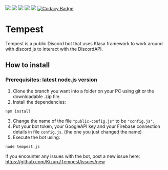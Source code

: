 <a href="https://nodejs.org/"><image src="https://img.shields.io/badge/node--js-v11.3.0-brightgreen.svg?logo=node.js&longCache=true&style=flat-square"></a> <a href="http://npmjs.com/"><image src="https://img.shields.io/badge/npm-6.2.0-orange.svg?logo=npm&longCache=true&style=flat-square"></a> <a href="https://www.npmjs.com/package/discord.js"><image src="https://img.shields.io/badge/discord.js-v12.0.0--dev-blue.svg?logo=npm&longCache=true&style=flat-square"></a> <a href="https://www.npmjs.com/package/klasa"><image src="https://img.shields.io/badge/klasa-v0.5.0--dev-blue.svg?logo=npm&longCache=true&style=flat-square"></a> <a href="https://discord.gg/kaZ2jf8"><image src="https://img.shields.io/discord/517738561420787722.svg?logo=discord&longCache=true&style=flat-square&colorB=7289DA"></a>
[![Codacy Badge](https://api.codacy.com/project/badge/Grade/23e1f53b27184c46805f33988216a49e)](https://app.codacy.com/app/Kizuru/Tempest?utm_source=github.com&utm_medium=referral&utm_content=Kizuru/Tempest&utm_campaign=Badge_Grade_Settings)

# Tempest

Tempest is a public Discord bot that uses Klasa framework to work around with discord.js to interact with the DiscordAPI.

## How to install

### Prerequisites: latest node.js version

1.  Clone the branch you want into a folder on your PC using git or the downloadable .zip file.
2.  Install the dependencies:
```node
npm install
```
3.  Change the name of the file `"public-config.js"` to be `"config.js"`.
4.  Put your bot token, your GoogleAPI key and your Firebase connection details in file `config.js`. (the one you just changed the name)
5.  Execute the bot using: 
```node
node tempest.js
```

If you encounter any issues with the bot, post a new issue here:
<https://github.com/Kizuru/Tempest/issues/new>
